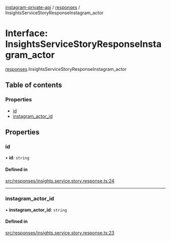 [instagram-private-api](../../README.md) / [responses](../../modules/responses.md) / InsightsServiceStoryResponseInstagram_actor

# Interface: InsightsServiceStoryResponseInstagram\_actor

[responses](../../modules/responses.md).InsightsServiceStoryResponseInstagram_actor

## Table of contents

### Properties

- [id](InsightsServiceStoryResponseInstagram_actor.md#id)
- [instagram\_actor\_id](InsightsServiceStoryResponseInstagram_actor.md#instagram_actor_id)

## Properties

### id

• **id**: `string`

#### Defined in

[src/responses/insights.service.story.response.ts:24](https://github.com/Nerixyz/instagram-private-api/blob/b3351b9/src/responses/insights.service.story.response.ts#L24)

___

### instagram\_actor\_id

• **instagram\_actor\_id**: `string`

#### Defined in

[src/responses/insights.service.story.response.ts:23](https://github.com/Nerixyz/instagram-private-api/blob/b3351b9/src/responses/insights.service.story.response.ts#L23)
